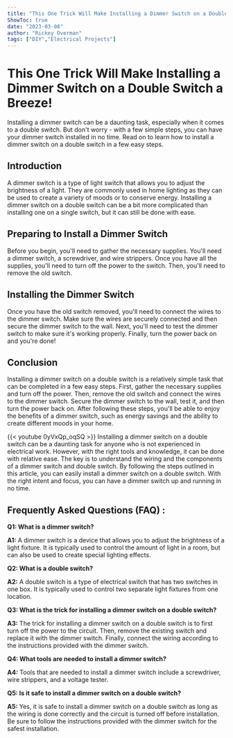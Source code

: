 ```yaml
---
title: "This One Trick Will Make Installing a Dimmer Switch on a Double Switch a Breeze!"
ShowToc: true 
date: "2023-03-08"
author: "Rickey Overman" 
tags: ["DIY","Electrical Projects"]
---
```

# This One Trick Will Make Installing a Dimmer Switch on a Double Switch a Breeze!

Installing a dimmer switch can be a daunting task, especially when it comes to a double switch. But don't worry - with a few simple steps, you can have your dimmer switch installed in no time. Read on to learn how to install a dimmer switch on a double switch in a few easy steps.

## Introduction

A dimmer switch is a type of light switch that allows you to adjust the brightness of a light. They are commonly used in home lighting as they can be used to create a variety of moods or to conserve energy. Installing a dimmer switch on a double switch can be a bit more complicated than installing one on a single switch, but it can still be done with ease.

## Preparing to Install a Dimmer Switch

Before you begin, you'll need to gather the necessary supplies. You'll need a dimmer switch, a screwdriver, and wire strippers. Once you have all the supplies, you'll need to turn off the power to the switch. Then, you'll need to remove the old switch.

## Installing the Dimmer Switch

Once you have the old switch removed, you'll need to connect the wires to the dimmer switch. Make sure the wires are securely connected and then secure the dimmer switch to the wall. Next, you'll need to test the dimmer switch to make sure it's working properly. Finally, turn the power back on and you're done!

## Conclusion

Installing a dimmer switch on a double switch is a relatively simple task that can be completed in a few easy steps. First, gather the necessary supplies and turn off the power. Then, remove the old switch and connect the wires to the dimmer switch. Secure the dimmer switch to the wall, test it, and then turn the power back on. After following these steps, you'll be able to enjoy the benefits of a dimmer switch, such as energy savings and the ability to create different moods in your home.

{{< youtube 0yVxQp_oqSQ >}} 
Installing a dimmer switch on a double switch can be a daunting task for anyone who is not experienced in electrical work. However, with the right tools and knowledge, it can be done with relative ease. The key is to understand the wiring and the components of a dimmer switch and double switch. By following the steps outlined in this article, you can easily install a dimmer switch on a double switch. With the right intent and focus, you can have a dimmer switch up and running in no time.

## Frequently Asked Questions (FAQ) :
**Q1: What is a dimmer switch?**

**A1:** A dimmer switch is a device that allows you to adjust the brightness of a light fixture. It is typically used to control the amount of light in a room, but can also be used to create special lighting effects.

**Q2: What is a double switch?**

**A2:** A double switch is a type of electrical switch that has two switches in one box. It is typically used to control two separate light fixtures from one location.

**Q3: What is the trick for installing a dimmer switch on a double switch?**

**A3:** The trick for installing a dimmer switch on a double switch is to first turn off the power to the circuit. Then, remove the existing switch and replace it with the dimmer switch. Finally, connect the wiring according to the instructions provided with the dimmer switch.

**Q4: What tools are needed to install a dimmer switch?**

**A4:** Tools that are needed to install a dimmer switch include a screwdriver, wire strippers, and a voltage tester.

**Q5: Is it safe to install a dimmer switch on a double switch?**

**A5:** Yes, it is safe to install a dimmer switch on a double switch as long as the wiring is done correctly and the circuit is turned off before installation. Be sure to follow the instructions provided with the dimmer switch for the safest installation.





